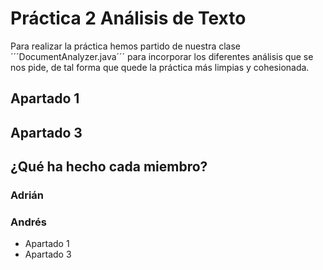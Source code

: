 # Práctica 2 Análisis de Texto

Para realizar la práctica hemos partido de nuestra clase ´´´DocumentAnalyzer.java´´´ para incorporar los diferentes análisis que se nos pide, de tal forma que quede la práctica más limpias y cohesionada.

## Apartado 1


## Apartado 3

## ¿Qué ha hecho cada miembro?

### Adrián
### Andrés

* Apartado 1
* Apartado 3
